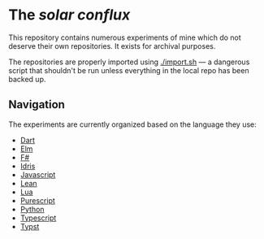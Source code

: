 # The _solar conflux_

<!-- > Pristine yet chaotic, familiar yet mysterious, unique yet repeating — the cosmos held many secrets for those wise enough to seek them — secrets of its own volition, and shadows of those before it. [...] -->
<!-- > -->
<!-- > Luna awoke. "How many cycles have I been dormant for" — she wondered into the abyss. Having gotten out of the timeless slumber, she was starting to slowly regain herself. "I wonder what theories I'll set up this time!", she exclaimed, slowly getting excited at the prospect of figuring it all out again. She would eventually figure it out — that much the girl knew. She somehow knew that, yet couldn't figure out why, nor how. [...] -->
<!-- > -->
<!-- > She couldn't move, yet she could experiment. Observing and tinkering with the many surrounding planets, she was slowly deciphering the rules of her surroundings. Still, the path to knowledge is littered with failures, and her journey was no different. That never bothered her, though — a little gravity was always enough to make her failures dissolve into the flaming stars the system she found herself in was made out of. -->
<!-- > -->
<!-- > _They_ had provided her with these wonderful abilities — deep down, she felt that. But who _they_ were, that much had eluded her — it's like she's forgotten. Was this an effect of the cycle? Did _they_ make this happen? The questions were many, the answers few. "Oh well, can't learn more about what's left of those before me without first figuring out how these darn physics work," she said playfully, before returning to work. -->

This repository contains numerous experiments of mine which do not deserve their own repositories. It exists for archival purposes.

The repositories are properly imported using [./import.sh](./import.sh) — a dangerous script that shouldn't be run unless everything in the local repo has been backed up.

## Navigation

The experiments are currently organized based on the language they use:

- [Dart](./dart/)
- [Elm](./elm/)
- [F#](./fsharp/)
- [Idris](./idris/)
- [Javascript](./javascript/)
- [Lean](./lean/)
- [Lua](./lua/)
- [Purescript](./purescript/)
- [Python](./python/)
- [Typescript](./typescript/)
- [Typst](./typst/)

